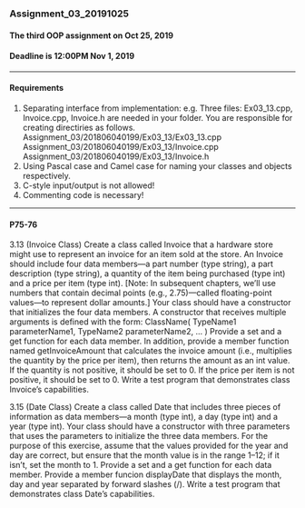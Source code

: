 ### Assignment_03_20191025
#### The third OOP assignment on Oct 25, 2019
#### Deadline is 12:00PM Nov 1, 2019

---------------------------------------
#### Requirements
1. Separating interface from implementation: e.g. Three files: Ex03_13.cpp, Invoice.cpp, Invoice.h are needed  in your folder. You are responsible for creating directiries as follows.  
   Assignment_03/201806040199/Ex03_13/Ex03_13.cpp  
   Assignment_03/201806040199/Ex03_13/Invoice.cpp  
   Assignment_03/201806040199/Ex03_13/Invoice.h  
2. Using Pascal case and Camel case for naming your classes and objects respectively.
3. C-style input/output is not allowed!
4. Commenting code is necessary!
---------------------------------------

#### P75-76
3.13 (Invoice Class) Create a class called Invoice that a hardware store might use to represent an invoice for an item sold at the store. An Invoice should include four data members—a part number (type string), a part description (type string), a quantity of the item being purchased (type int) and a price per item (type int). [Note: In subsequent chapters, we’ll use numbers that contain decimal points (e.g., 2.75)—called floating-point values—to represent dollar amounts.] Your class should have a constructor that initializes the four data members. A constructor that receives multiple arguments is defined with the form: ClassName( TypeName1 parameterName1, TypeName2 parameterName2, ... ) Provide a set and a get function for each data member. In addition, provide a member function named getInvoiceAmount that calculates the invoice amount (i.e., multiplies the quantity by the price per item), then returns the amount as an int value. If the quantity is not positive, it should be set to 0. If the price per item is not positive, it should be set to 0. Write a test  program that demonstrates class Invoice’s capabilities.

3.15 (Date Class) Create a class called Date that includes three pieces of information as data members—a month (type int), a day (type int) and a year (type int). Your class should have a constructor with three parameters that uses the parameters to initialize the three data members. For the purpose of this exercise, assume that the values provided for the year and day are correct, but ensure that the month value is in the range 1–12; if it isn’t, set the month to 1. Provide a set and a get function for each data member. Provide a member funcion displayDate that displays the month, day and year separated by forward slashes (/). Write a test program that demonstrates class Date’s capabilities.
